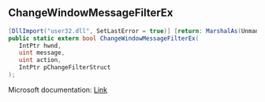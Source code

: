 ## ChangeWindowMessageFilterEx

```csharp
[DllImport("user32.dll", SetLastError = true)] [return: MarshalAs(UnmanagedType.Bool)]
public static extern bool ChangeWindowMessageFilterEx(
   IntPtr hwnd,
   uint message,
   uint action,
   IntPtr pChangeFilterStruct
);
```

Microsoft documentation: [Link](https://docs.microsoft.com/en-us/windows/win32/api/winuser/nf-winuser-changewindowmessagefilterex)
